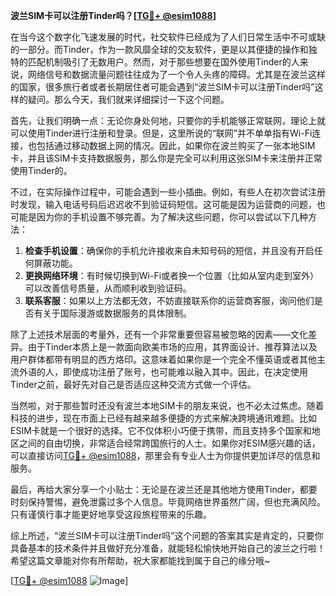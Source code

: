 **波兰SIM卡可以注册Tinder吗？[[TG💪+ @esim1088](https://t.me/s/esim1088)]**

在当今这个数字化飞速发展的时代，社交软件已经成为了人们日常生活中不可或缺的一部分。而Tinder，作为一款风靡全球的交友软件，更是以其便捷的操作和独特的匹配机制吸引了无数用户。然而，对于那些想要在国外使用Tinder的人来说，网络信号和数据流量问题往往成为了一个令人头疼的障碍。尤其是在波兰这样的国家，很多旅行者或者长期居住者可能会遇到“波兰SIM卡可以注册Tinder吗”这样的疑问。那么今天，我们就来详细探讨一下这个问题。

首先，让我们明确一点：无论你身处何地，只要你的手机能够正常联网，理论上就可以使用Tinder进行注册和登录。但是，这里所说的“联网”并不单单指有Wi-Fi连接，也包括通过移动数据上网的情况。因此，如果你在波兰购买了一张本地SIM卡，并且该SIM卡支持数据服务，那么你是完全可以利用这张SIM卡来注册并正常使用Tinder的。

不过，在实际操作过程中，可能会遇到一些小插曲。例如，有些人在初次尝试注册时发现，输入电话号码后迟迟收不到验证码短信。这可能是因为运营商的问题，也可能是因为你的手机设置不够完善。为了解决这些问题，你可以尝试以下几种方法：

1. **检查手机设置**：确保你的手机允许接收来自未知号码的短信，并且没有开启任何屏蔽功能。
2. **更换网络环境**：有时候切换到Wi-Fi或者换一个位置（比如从室内走到室外）可以改善信号质量，从而顺利收到验证码。
3. **联系客服**：如果以上方法都无效，不妨直接联系你的运营商客服，询问他们是否有关于国际漫游或数据服务的具体限制。

除了上述技术层面的考量外，还有一个非常重要但容易被忽略的因素——文化差异。由于Tinder本质上是一款面向欧美市场的应用，其界面设计、推荐算法以及用户群体都带有明显的西方烙印。这意味着如果你是一个完全不懂英语或者其他主流外语的人，即使成功注册了账号，也可能难以融入其中。因此，在决定使用Tinder之前，最好先对自己是否适应这种交流方式做一个评估。

当然啦，对于那些暂时还没有波兰本地SIM卡的朋友来说，也不必太过焦虑。随着科技的进步，现在市面上已经有越来越多便捷的方式来解决跨境通讯难题。比如ESIM卡就是一个很好的选择。它不仅体积小巧便于携带，而且支持多个国家和地区之间的自由切换，非常适合经常跨国旅行的人士。如果你对ESIM感兴趣的话，可以直接访问[TG💪+ @esim1088](https://t.me/s/esim1088)，那里会有专业人士为你提供更加详尽的信息和服务。

最后，再给大家分享一个小贴士：无论是在波兰还是其他地方使用Tinder，都要时刻保持警惕，避免泄露过多个人信息。毕竟网络世界虽然广阔，但也充满风险。只有谨慎行事才能更好地享受这段旅程带来的乐趣。

综上所述，“波兰SIM卡可以注册Tinder吗”这个问题的答案其实是肯定的，只要你具备基本的技术条件并且做好充分准备，就能轻松愉快地开始自己的波兰之行啦！希望这篇文章能对你有所帮助，祝大家都能找到属于自己的缘分哦~

[[TG💪+ @esim1088](https://t.me/s/esim1088) ![Image](https://i.postimg.cc/4NQfJmqS/Snipaste-2025-05-13-00-14-12.png)]